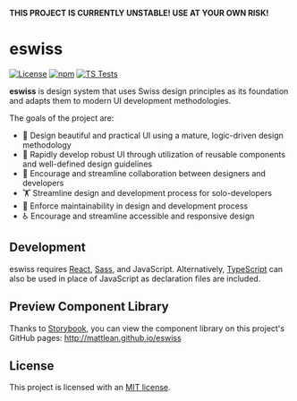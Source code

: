 **THIS PROJECT IS CURRENTLY UNSTABLE! USE AT YOUR OWN RISK!**

# eswiss

[![License](https://img.shields.io/badge/license-MIT-blue.svg)](https://github.com/mattlean/eswiss/blob/master/LICENSE) [![npm](https://img.shields.io/npm/v/eswiss.svg?colorB=brightgreen)](https://npmjs.com/package/eswiss) [![TS Tests](https://github.com/mattlean/eswiss/workflows/TS%20Tests/badge.svg)](https://github.com/mattlean/eswiss/actions)

**eswiss** is design system that uses Swiss design principles as its foundation and adapts them to modern UI development methodologies.

The goals of the project are:

- 📐 Design beautiful and practical UI using a mature, logic-driven design methodology
- 🏃 Rapidly develop robust UI through utilization of reusable components and well-defined design guidelines
- 🤝 Encourage and streamline collaboration between designers and developers
- 🏋️ Streamline design and development process for solo-developers
- 🥗 Enforce maintainability in design and development process
- ♿ Encourage and streamline accessible and responsive design

## Development

eswiss requires [React](https://github.com/facebook/react), [Sass](https://github.com/sass/sass), and JavaScript. Alternatively, [TypeScript](https://github.com/microsoft/TypeScript) can also be used in place of JavaScript as declaration files are included.

## Preview Component Library

Thanks to [Storybook](https://github.com/storybookjs/storybook), you can view the component library on this project's GitHub pages: http://mattlean.github.io/eswiss

## License

This project is licensed with an [MIT license](https://github.com/mattlean/eswiss/blob/master/LICENSE).
